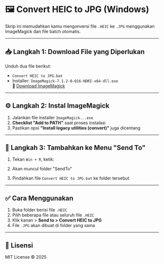 # 🖼️ Convert HEIC to JPG (Windows)

Skrip ini memudahkan kamu mengonversi file `.HEIC` ke `.JPG` menggunakan ImageMagick dan file batch otomatis.

---

## 📥 Langkah 1: Download File yang Diperlukan

Unduh dua file berikut:

- `Convert HEIC to JPG.bat`
- Installer: `ImageMagick-7.1.2-0-Q16-HDRI-x64-dll.exe`  
  🔗 [Download ImageMagick](https://imagemagick.org/script/download.php)

---

## ⚙️ Langkah 2: Instal ImageMagick

1. Jalankan file installer `ImageMagick...exe`
2. **Checklist "Add to PATH"** saat proses instalasi
3. Pastikan opsi **"Install legacy utilities (convert)"** juga dicentang

---

## 📂 Langkah 3: Tambahkan ke Menu "Send To"

1. Tekan `Win + R`, ketik:

2. Akan muncul folder "SendTo"
3. Pindahkan file `Convert HEIC to JPG.bat` ke folder tersebut

---

## ✅ Cara Menggunakan

1. Buka folder berisi file `.HEIC`
2. Pilih beberapa file atau seluruh file `.HEIC`
3. Klik kanan > **Send to > Convert HEIC to JPG**
4. File `.JPG` akan dibuat di folder yang sama

--- 

## 📃 Lisensi

MIT License © 2025

